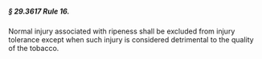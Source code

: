 ##### § 29.3617 Rule 16. #####

Normal injury associated with ripeness shall be excluded from injury tolerance except when such injury is considered detrimental to the quality of the tobacco.